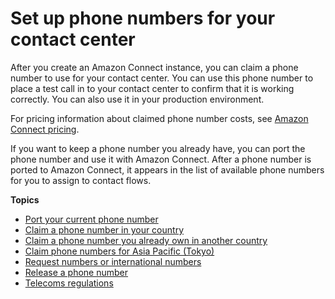 # Set up phone numbers for your contact center<a name="contact-center-phone-number"></a>

After you create an Amazon Connect instance, you can claim a phone number to use for your contact center\. You can use this phone number to place a test call in to your contact center to confirm that it is working correctly\. You can also use it in your production environment\.

For pricing information about claimed phone number costs, see [Amazon Connect pricing](http://aws.amazon.com/connect/pricing/)\.

If you want to keep a phone number you already have, you can port the phone number and use it with Amazon Connect\. After a phone number is ported to Amazon Connect, it appears in the list of available phone numbers for you to assign to contact flows\.

**Topics**
+ [Port your current phone number](port-phone-number.md)
+ [Claim a phone number in your country](claim-phone-number.md)
+ [Claim a phone number you already own in another country](another-country.md)
+ [Claim phone numbers for Asia Pacific \(Tokyo\)](connect-tokyo-region.md)
+ [Request numbers or international numbers](number-request.md)
+ [Release a phone number](release-phone-number.md)
+ [Telecoms regulations](telecoms-regulations.md)